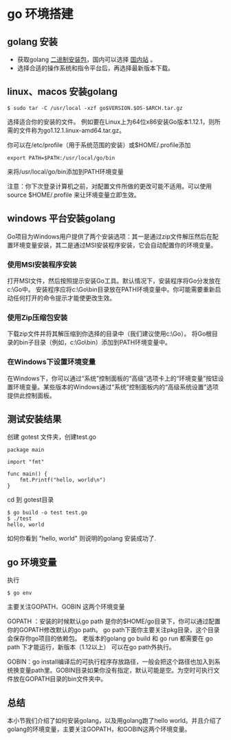 # go 环境搭建

## golang 安装

- 获取golang [二进制安装包](https://golang.org/dl/)，国内可以选择 [国内站](https://golang.google.cn/dl/) 。
- 选择合适的操作系统和指令平台后，再选择最新版本下载。


## linux、macos 安装golang 

```
$ sudo tar -C /usr/local -xzf go$VERSION.$OS-$ARCH.tar.gz
```

选择适合你的安装的文件。 例如要在Linux上为64位x86安装Go版本1.12.1，则所需的文件称为go1.12.1.linux-amd64.tar.gz。

你可以在/etc/profile（用于系统范围的安装）或$HOME/.profile添加

```
export PATH=$PATH:/usr/local/go/bin
```
来将/usr/local/go/bin添加到PATH环境变量

注意：你下次登录计算机之前，对配置文件所做的更改可能不适用。可以使用source $HOME/.profile 来让环境变量立即生效。


## windows 平台安装golang 

Go项目为Windows用户提供了两个安装选项：其一是通过zip文件解压然后在配置环境变量安装，其二是通过MSI安装程序安装，它会自动配置你的环境变量。

### 使用MSI安装程序安装

打开MSI文件，然后按照提示安装Go工具。默认情况下，安装程序将Go分发放在c:\Go中。
安装程序应将c:\Go\bin目录放在PATH环境变量中。你可能需要重新启动任何打开的命令提示才能使更改生效。

### 使用Zip压缩包安装

下载zip文件并将其解压缩到你选择的目录中（我们建议使用c:\​​Go）。
将Go根目录的bin子目录（例如，c:\Go\bin）添加到PATH环境变量中。

### 在Windows下设置环境变量

在Windows下，你可以通过“系统”控制面板的“高级”选项卡上的“环境变量”按钮设置环境变量。某些版本的Windows通过“系统”控制面板内的“高级系统设置”选项提供此控制面板。


## 测试安装结果

创建 gotest 文件夹，创建test.go

```
package main

import "fmt"

func main() {
	fmt.Printf("hello, world\n")
}
```

cd 到 gotest目录

```
$ go build -o test test.go
$ ./test
hello, world
```

如何你看到 "hello, world" 则说明的golang 安装成功了.


## go 环境变量

执行
```
$ go env
```
主要关注GOPATH、GOBIN 这两个环境变量

GOPATH ：安装的时候默认go path 是你的$HOME/go目录下，你可以通过配置你的GOPATH修改默认的go path。 go path下面你主要关注pkg目录，这个目录会保存你go项目的依赖包。 老版本的golang go build 和 go run 都需要在 go path 下才能运行，新版本（1.12以上） 可以在go path外执行。

GOBIN：go install编译后的可执行程序存放路径，一般会把这个路径也加入到系统换变量path里。GOBIN目录如果你没有指定，默认可能是空。为空时可执行文件放在GOPATH目录的bin文件夹中。


## 总结

本小节我们介绍了如何安装golang，以及用golang跑了hello world。并且介绍了golang的环境变量，主要关注GOPATH，和GOBIN这两个环境变量。